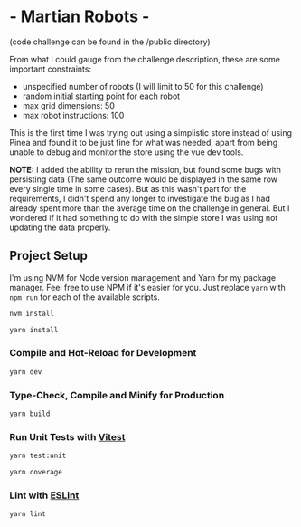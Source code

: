 # - Martian Robots -
(code challenge can be found in the /public directory)

From what I could gauge from the challenge description, these are some important constraints:
- unspecified number of robots (I will limit to 50 for this challenge)
- random initial starting point for each robot
- max grid dimensions: 50
- max robot instructions: 100

This is the first time I was trying out using a simplistic store instead of using Pinea and found it to be just fine for what was needed, apart from being unable to debug and monitor the store using the vue dev tools.

**NOTE:** I added the ability to rerun the mission, but found some bugs with persisting data (The same outcome would be displayed in the same row every single time in some cases). But as this wasn't part for the requirements, I didn't spend any longer to investigate the bug as I had already spent more than the average time on the challenge in general. But I wondered if it had something to do with the simple store I was using not updating the data properly.

## Project Setup
I'm using NVM for Node version management and Yarn for my package manager. Feel free to use NPM if it's easier for you. Just replace `yarn` with `npm run` for each of the available scripts.

```sh
nvm install
```

```sh
yarn install
```

### Compile and Hot-Reload for Development

```sh
yarn dev
```

### Type-Check, Compile and Minify for Production

```sh
yarn build
```

### Run Unit Tests with [Vitest](https://vitest.dev/)

```sh
yarn test:unit
```
```sh
yarn coverage
```

### Lint with [ESLint](https://eslint.org/)

```sh
yarn lint
```
